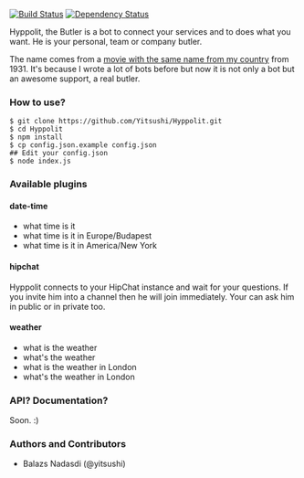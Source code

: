 [![Build Status](https://travis-ci.org/Yitsushi/Hyppolit.svg?branch=master)](https://travis-ci.org/Yitsushi/Hyppolit) [![Dependency Status](https://gemnasium.com/Yitsushi/Hyppolit.svg)](https://gemnasium.com/Yitsushi/Hyppolit)

Hyppolit, the Butler is a bot to connect your services and to does what you want.
He is your personal, team or company butler.

The name comes from a [movie with the same name from my country](http://www.imdb.com/title/tt0021985/) from 1931. It's because
I wrote a lot of bots before but now it is not only a bot but an awesome support,
a real butler.

### How to use?

    $ git clone https://github.com/Yitsushi/Hyppolit.git
    $ cd Hyppolit
    $ npm install
    $ cp config.json.example config.json
    ## Edit your config.json
    $ node index.js

### Available plugins

#### date-time

 - what time is it
 - what time is it in Europe/Budapest
 - what time is it in America/New York

#### hipchat

Hyppolit connects to your HipChat instance and wait for your questions. If
you invite him into a channel then he will join immediately. Your can ask him
in public or in private too.

#### weather

- what is the weather
- what's the weather
- what is the weather in London
- what's the weather in London

### API? Documentation?

Soon. :)

### Authors and Contributors

 - Balazs Nadasdi (@yitsushi)
